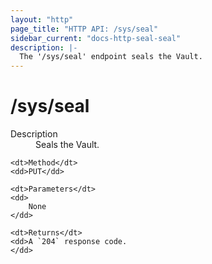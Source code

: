 ```yaml
---
layout: "http"
page_title: "HTTP API: /sys/seal"
sidebar_current: "docs-http-seal-seal"
description: |-
  The '/sys/seal' endpoint seals the Vault.
---
```


# /sys/seal

<dl>
	<dt>Description</dt>
	<dd>
		Seals the Vault.
	</dd>

	<dt>Method</dt>
	<dd>PUT</dd>

	<dt>Parameters</dt>
	<dd>
		None
	</dd>

	<dt>Returns</dt>
	<dd>A `204` response code.
	</dd>
</dl>
